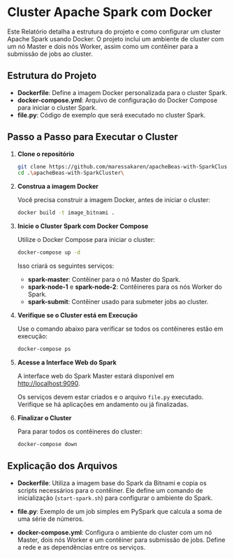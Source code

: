 

# Cluster Apache Spark com Docker

Este Relatório detalha a estrutura do projeto e como configurar um cluster Apache Spark usando Docker. O projeto inclui um ambiente de cluster com um nó Master e dois nós Worker, assim como um contêiner para a submissão de jobs ao cluster.


## Estrutura do Projeto

- **Dockerfile**: Define a imagem Docker personalizada para o cluster Spark.
- **docker-compose.yml**: Arquivo de configuração do Docker Compose para iniciar o cluster Spark.
- **file.py**: Código de exemplo que será executado no cluster Spark.

## Passo a Passo para Executar o Cluster

1. **Clone o repositório**

   ```bash
   git clone https://github.com/maressakaren/apacheBeas-with-SparkCluster
   cd .\apacheBeas-with-SparkCluster\
   ```

2. **Construa a imagem Docker**

   Você precisa construir a imagem Docker, antes de iniciar o cluster:

   ```bash
   docker build -t image_bitnami .
   ```

3. **Inicie o Cluster Spark com Docker Compose**

   Utilize o Docker Compose para iniciar o cluster:

   ```bash
   docker-compose up -d
   ```
   Isso criará os seguintes serviços:
   - **spark-master**: Contêiner para o nó Master do Spark.
   - **spark-node-1** e **spark-node-2**: Contêineres para os nós Worker do Spark.
   - **spark-submit**: Contêiner usado para submeter jobs ao cluster.

4. **Verifique se o Cluster está em Execução**

   Use o comando abaixo para verificar se todos os contêineres estão em execução:

   ```bash
   docker-compose ps
   ```

5. **Acesse a Interface Web do Spark**

   A interface web do Spark Master estará disponível em [http://localhost:9090](http://localhost:9090).
   
   Os serviços devem estar criados e o arquivo `file.py` executado. Verifique se há aplicações em andamento ou já finalizadas.


7. **Finalizar o Cluster**

   Para parar todos os contêineres do cluster:

   ```bash
   docker-compose down
   ```

## Explicação dos Arquivos

- **Dockerfile**: Utiliza a imagem base do Spark da Bitnami e copia os scripts necessários para o contêiner. Ele define um comando de inicialização (`start-spark.sh`) para configurar o ambiente do Spark.
  
- **file.py**: Exemplo de um job simples em PySpark que calcula a soma de uma série de números.

- **docker-compose.yml**: Configura o ambiente do cluster com um nó Master, dois nós Worker e um contêiner para submissão de jobs. Define a rede e as dependências entre os serviços.

